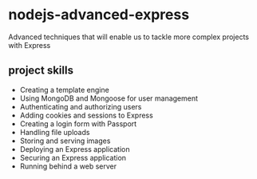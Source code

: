 # nodejs-advanced-express
Advanced techniques that will enable us to tackle more complex projects with Express


## project skills

* Creating a template engine
* Using MongoDB and Mongoose for user management
* Authenticating and authorizing users
* Adding cookies and sessions to Express
* Creating a login form with Passport
* Handling file uploads
* Storing and serving images
* Deploying an Express application
* Securing an Express application
* Running behind a web server
